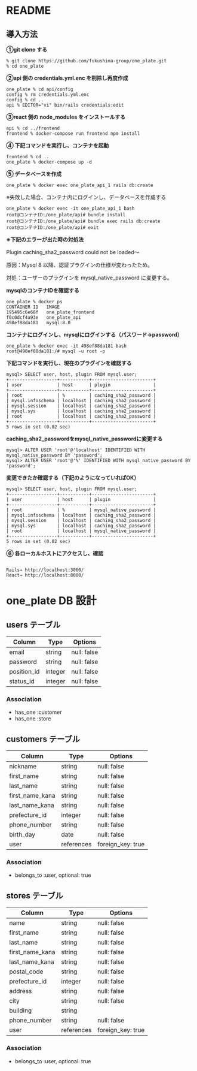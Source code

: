 # README

## 導入方法

**①git clone する**

```
% git clone https://github.com/fukushima-group/one_plate.git
% cd one_plate
```

**②api 側の credentials.yml.enc を削除し再度作成**

```
one_plate % cd api/config
config % rm credentials.yml.enc
config % cd ..
api % EDITOR="vi" bin/rails credentials:edit
```

**③react 側の node_modules をインストールする**

```
api % cd ../frontend
frontend % docker-compose run frontend npm install
```

**④ 下記コマンドを実行し、コンテナを起動**

```
frontend % cd ..
one_plate % docker-compose up -d
```

**⑤ データベースを作成**

```
one_plate % docker exec one_plate_api_1 rails db:create
```

※失敗した場合、コンテナ内にログインし、データベースを作成する

```
one_plate % docker exec -it one_plate_api_1 bash
root@コンテナID:/one_plate/api# bundle install
root@コンテナID:/one_plate/api# bundle exec rails db:create
root@コンテナID:/one_plate/api# exit
```

**※下記のエラーが出た時の対処法**

Plugin caching_sha2_password could not be loaded〜

原因：Mysql 8 以降、認証プラグインの仕様が変わったため。

対処：ユーザーのプラグインを mysql_native_password に変更する。

**mysqlのコンテナIDを確認する**

```
one_plate % docker ps
CONTAINER ID   IMAGE
195495c6e68f   one_plate_frontend
f0c0dcf4a93e   one_plate_api
498ef88da181   mysql:8.0
```

**コンテナにログインし、mysqlにログインする（パスワード→password）**

```
one_plate % docker exec -it 498ef88da181 bash
root@498ef88da181:/# mysql -u root -p
```

**下記コマンドを実行し、現在のプラグインを確認する**

```
mysql> SELECT user, host, plugin FROM mysql.user;
+------------------+-----------+-----------------------+
| user             | host      | plugin                |
+------------------+-----------+-----------------------+
| root             | %         | caching_sha2_password |
| mysql.infoschema | localhost | caching_sha2_password |
| mysql.session    | localhost | caching_sha2_password |
| mysql.sys        | localhost | caching_sha2_password |
| root             | localhost | caching_sha2_password |
+------------------+-----------+-----------------------+
5 rows in set (0.02 sec)
```

**caching_sha2_passwordをmysql_native_passwordに変更する**

```
mysql> ALTER USER 'root'@'localhost' IDENTIFIED WITH mysql_native_password BY 'password';
mysql> ALTER USER 'root'@'%' IDENTIFIED WITH mysql_native_password BY 'password';
```

**変更できたか確認する（下記のようになっていればOK）**

```
mysql> SELECT user, host, plugin FROM mysql.user;
+------------------+-----------+-----------------------+
| user             | host      | plugin                |
+------------------+-----------+-----------------------+
| root             | %         | mysql_native_password |
| mysql.infoschema | localhost | caching_sha2_password |
| mysql.session    | localhost | caching_sha2_password |
| mysql.sys        | localhost | caching_sha2_password |
| root             | localhost | mysql_native_password |
+------------------+-----------+-----------------------+
5 rows in set (0.02 sec)
```

**⑥ 各ローカルホストにアクセスし、確認**

```

Rails→ http://localhost:3000/
React→ http://localhost:8000/

```

# one_plate DB 設計

## users テーブル

| Column      | Type    | Options     |
| ----------- | ------- | ----------- |
| email       | string  | null: false |
| password    | string  | null: false |
| position_id | integer | null: false |
| status_id   | integer | null: false |

### Association

- has_one :customer
- has_one :store

## customers テーブル

| Column          | Type       | Options           |
| --------------- | ---------- | ----------------- |
| nickname        | string     | null: false       |
| first_name      | string     | null: false       |
| last_name       | string     | null: false       |
| first_name_kana | string     | null: false       |
| last_name_kana  | string     | null: false       |
| prefecture_id   | integer    | null: false       |
| phone_number    | string     | null: false       |
| birth_day       | date       | null: false       |
| user            | references | foreign_key: true |

### Association

- belongs_to :user, optional: true

## stores テーブル

| Column          | Type       | Options           |
| --------------- | ---------- | ----------------- |
| name            | string     | null: false       |
| first_name      | string     | null: false       |
| last_name       | string     | null: false       |
| first_name_kana | string     | null: false       |
| last_name_kana  | string     | null: false       |
| postal_code     | string     | null: false       |
| prefecture_id   | integer    | null: false       |
| address         | string     | null: false       |
| city            | string     | null: false       |
| building        | string     |                   |
| phone_number    | string     | null: false       |
| user            | references | foreign_key: true |

### Association

- belongs_to :user, optional: true

